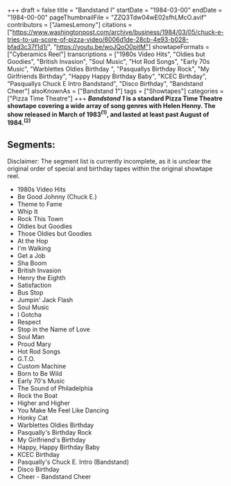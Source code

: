 +++
draft = false
title = "Bandstand I"
startDate = "1984-03-00"
endDate = "1984-00-00"
pageThumbnailFile = "ZZQ3Tdw04wE02sfhLMcO.avif"
contributors = ["JamesLemony"]
citations = ["https://www.washingtonpost.com/archive/business/1984/03/05/chuck-e-tries-to-up-score-of-pizza-video/6006d1de-28cb-4e93-b028-bfad3c37f1d1/", "https://youtu.be/woJQoO0pitM"]
showtapeFormats = ["Cyberamics Reel"]
transcriptions = ["1980s Video Hits", "Oldies but Goodies", "British Invasion", "Soul Music", "Hot Rod Songs", "Early 70s Music", "Warblettes Oldies Birthday ", "Pasquallys Birthday Rock", "My Girlfriends Birthday", "Happy Happy Birthday Baby", "KCEC Birthday", "Pasquallys Chuck E Intro Bandstand", "Disco Birthday", "Bandstand Cheer"]
alsoKnownAs = ["Bandstand 1"]
tags = ["Showtapes"]
categories = ["Pizza Time Theatre"]
+++
***Bandstand 1* is a standard Pizza Time Theatre showtape covering a wide array of song genres with Helen Henny. The show released in March of 1983<sup>(1)</sup>, and lasted at least past August of 1984.<sup>(2)</sup>**

## Segments:

Disclaimer: The segment list is currently incomplete, as it is unclear the original order of special and birthday tapes within the original showtape reel.

- 1980s Video Hits
- Be Good Johnny (Chuck E.)
- Theme to Fame
- Whip It
- Rock This Town
- Oldies but Goodies
- Those Oldies but Goodies
- At the Hop
- I'm Walking
- Get a Job
- Sha Boom
- British Invasion
- Henry the Eighth
- Satisfaction
- Bus Stop
- Jumpin' Jack Flash
- Soul Music
- I Gotcha
- Respect
- Stop in the Name of Love
- Soul Man
- Proud Mary
- Hot Rod Songs
- G.T.O.
- Custom Machine
- Born to Be Wild
- Early 70's Music
- The Sound of Philadelphia
- Rock the Boat
- Higher and Higher
- You Make Me Feel Like Dancing
- Honky Cat
- Warblettes Oldies Birthday
- Pasqually's Birthday Rock
- My Girlfriend's Birthday
- Happy, Happy Birthday Baby
- KCEC Birthday
- Pasqually's Chuck E. Intro (Bandstand)
- Disco Birthday
- Cheer - Bandstand Cheer

